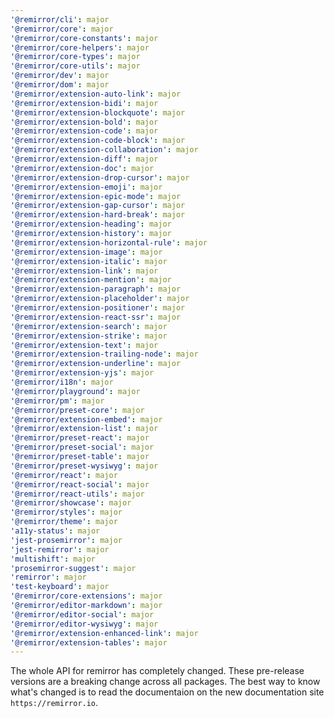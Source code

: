 ```yaml
---
'@remirror/cli': major
'@remirror/core': major
'@remirror/core-constants': major
'@remirror/core-helpers': major
'@remirror/core-types': major
'@remirror/core-utils': major
'@remirror/dev': major
'@remirror/dom': major
'@remirror/extension-auto-link': major
'@remirror/extension-bidi': major
'@remirror/extension-blockquote': major
'@remirror/extension-bold': major
'@remirror/extension-code': major
'@remirror/extension-code-block': major
'@remirror/extension-collaboration': major
'@remirror/extension-diff': major
'@remirror/extension-doc': major
'@remirror/extension-drop-cursor': major
'@remirror/extension-emoji': major
'@remirror/extension-epic-mode': major
'@remirror/extension-gap-cursor': major
'@remirror/extension-hard-break': major
'@remirror/extension-heading': major
'@remirror/extension-history': major
'@remirror/extension-horizontal-rule': major
'@remirror/extension-image': major
'@remirror/extension-italic': major
'@remirror/extension-link': major
'@remirror/extension-mention': major
'@remirror/extension-paragraph': major
'@remirror/extension-placeholder': major
'@remirror/extension-positioner': major
'@remirror/extension-react-ssr': major
'@remirror/extension-search': major
'@remirror/extension-strike': major
'@remirror/extension-text': major
'@remirror/extension-trailing-node': major
'@remirror/extension-underline': major
'@remirror/extension-yjs': major
'@remirror/i18n': major
'@remirror/playground': major
'@remirror/pm': major
'@remirror/preset-core': major
'@remirror/extension-embed': major
'@remirror/extension-list': major
'@remirror/preset-react': major
'@remirror/preset-social': major
'@remirror/preset-table': major
'@remirror/preset-wysiwyg': major
'@remirror/react': major
'@remirror/react-social': major
'@remirror/react-utils': major
'@remirror/showcase': major
'@remirror/styles': major
'@remirror/theme': major
'a11y-status': major
'jest-prosemirror': major
'jest-remirror': major
'multishift': major
'prosemirror-suggest': major
'remirror': major
'test-keyboard': major
'@remirror/core-extensions': major
'@remirror/editor-markdown': major
'@remirror/editor-social': major
'@remirror/editor-wysiwyg': major
'@remirror/extension-enhanced-link': major
'@remirror/extension-tables': major
---
```


The whole API for remirror has completely changed. These pre-release versions are a breaking change across all packages. The best way to know what's changed is to read the documentaion on the new documentation site `https://remirror.io`.
